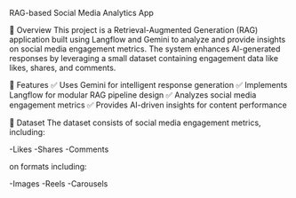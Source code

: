 RAG-based Social Media Analytics App

📌 Overview
This project is a Retrieval-Augmented Generation (RAG) application built using Langflow and Gemini to analyze and provide insights on social media engagement metrics. The system enhances AI-generated responses by leveraging a small dataset containing engagement data like likes, shares, and comments.

🚀 Features
✅ Uses Gemini for intelligent response generation
✅ Implements Langflow for modular RAG pipeline design
✅ Analyzes social media engagement metrics
✅ Provides AI-driven insights for content performance

📂 Dataset
The dataset consists of social media engagement metrics, including:

-Likes
-Shares
-Comments

on formats including:

-Images
-Reels
-Carousels
